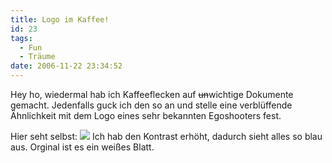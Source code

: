 ```yaml
---
title: Logo im Kaffee!
id: 23
tags:
  - Fun
  - Träume
date: 2006-11-22 23:34:52
---
```


Hey ho, wiedermal hab ich Kaffeeflecken auf <span style="text-decoration: line-through;">un</span>wichtige Dokumente gemacht. Jedenfalls guck ich den so an und stelle eine verblüffende Ähnlichkeit mit dem Logo eines sehr bekannten Egoshooters fest.

Hier seht selbst:
![](https://az275061.vo.msecnd.net/blogmedia/2006/11/IMAGE_066k_thumb.jpg)
Ich hab den Kontrast erhöht, dadurch sieht alles so blau aus. Orginal ist es ein weißes Blatt.
